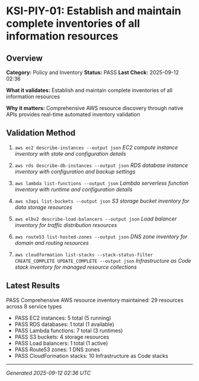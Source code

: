 # KSI-PIY-01: Establish and maintain complete inventories of all information resources

## Overview

**Category:** Policy and Inventory
**Status:** PASS
**Last Check:** 2025-09-12 02:36

**What it validates:** Establish and maintain complete inventories of all information resources

**Why it matters:** Comprehensive AWS resource discovery through native APIs provides real-time automated inventory validation

## Validation Method

1. `aws ec2 describe-instances --output json`
   *EC2 compute instance inventory with state and configuration details*

2. `aws rds describe-db-instances --output json`
   *RDS database instance inventory with configuration and backup settings*

3. `aws lambda list-functions --output json`
   *Lambda serverless function inventory with runtime and configuration details*

4. `aws s3api list-buckets --output json`
   *S3 storage bucket inventory for data storage resources*

5. `aws elbv2 describe-load-balancers --output json`
   *Load balancer inventory for traffic distribution resources*

6. `aws route53 list-hosted-zones --output json`
   *DNS zone inventory for domain and routing resources*

7. `aws cloudformation list-stacks --stack-status-filter CREATE_COMPLETE UPDATE_COMPLETE --output json`
   *Infrastructure as Code stack inventory for managed resource collections*

## Latest Results

PASS Comprehensive AWS resource inventory maintained: 29 resources across 8 service types
- PASS EC2 instances: 5 total (5 running)
- PASS RDS databases: 1 total (1 available)
- PASS Lambda functions: 7 total (3 runtimes)
- PASS S3 buckets: 4 storage resources
- PASS Load balancers: 1 total (1 active)
- PASS Route53 zones: 1 DNS zones
- PASS CloudFormation stacks: 10 Infrastructure as Code stacks

---
*Generated 2025-09-12 02:36 UTC*